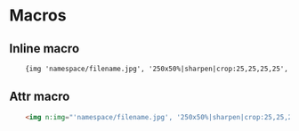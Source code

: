# Macros

## Inline macro

```html
    {img 'namespace/filename.jpg', '250x50%|sharpen|crop:25,25,25,25', 'exact', 'noimage/noimage.png'} 
```

## Attr macro

```html
	<img n:img="'namespace/filename.jpg', '250x50%|sharpen|crop:25,25,25,25', 'exact', 'noimage/noimage.png'">
```